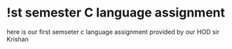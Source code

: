 # !st semester C language assignment
 here is our first semseter c language assignment provided by our HOD sir Krishan 
